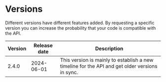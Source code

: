 # Versions

Different versions have different features added. By requesting a specific version you can increase the probability that your code is compatible with the API.

| Version | Release date | Description                                                                                    |
|---------|--------------|------------------------------------------------------------------------------------------------|
| 2.4.0   | 2024-06-01   | This version is mainly to establish a new timeline for the API and get older versions in sync. |
